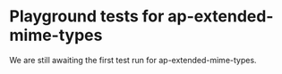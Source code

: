 # Playground tests for ap-extended-mime-types
We are still awaiting the first test run for ap-extended-mime-types.
